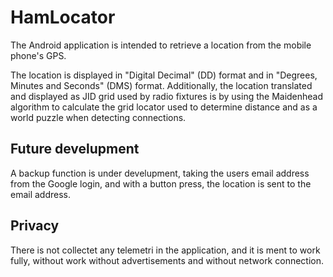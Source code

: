 # HamLocator
The Android application is intended to retrieve a location from the mobile phone's GPS.

The location is displayed in "Digital Decimal" (DD) format and in "Degrees, Minutes and Seconds" (DMS) format.
Additionally, the location translated and displayed as JID grid used by radio fixtures is by using the Maidenhead algorithm 
to calculate the grid locator used to determine distance and as a world puzzle when detecting connections.


## Future develupment
A backup function is under develupment, taking the users email address from the Google login, and with a button press, the 
location is sent to the email address.


## Privacy
There is not collectet any telemetri in the application, and it is ment to work fully, without work without 
advertisements and without network connection.
